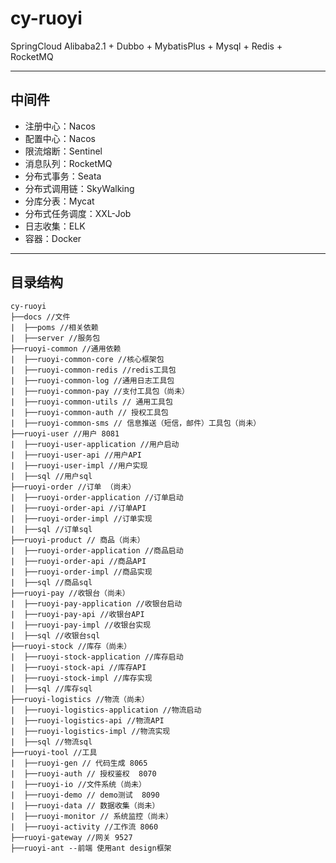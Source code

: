 # cy-ruoyi
SpringCloud Alibaba2.1 + Dubbo + MybatisPlus + Mysql + Redis + RocketMQ

---
## 中间件
* 注册中心：Nacos
* 配置中心：Nacos
* 限流熔断：Sentinel
* 消息队列：RocketMQ
* 分布式事务：Seata
* 分布式调用链：SkyWalking
* 分库分表：Mycat
* 分布式任务调度：XXL-Job   
* 日志收集：ELK
* 容器：Docker

---

## 目录结构

 ```
cy-ruoyi
 ├──docs //文件
 |  ├──poms //相关依赖
 |  ├──server //服务包
 ├──ruoyi-common //通用依赖
 |  ├──ruoyi-common-core //核心框架包
 |  ├──ruoyi-common-redis //redis工具包
 |  ├──ruoyi-common-log //通用日志工具包
 |  ├──ruoyi-common-pay //支付工具包（尚未）
 |  ├──ruoyi-common-utils // 通用工具包
 |  ├──ruoyi-common-auth // 授权工具包
 |  ├──ruoyi-common-sms // 信息推送（短信，邮件）工具包（尚未）
├──ruoyi-user //用户 8081
 |  ├──ruoyi-user-application //用户启动
 |  ├──ruoyi-user-api //用户API
 |  ├──ruoyi-user-impl //用户实现
 |  ├──sql //用户sql
├──ruoyi-order //订单 （尚未）
 |  ├──ruoyi-order-application //订单启动
 |  ├──ruoyi-order-api //订单API
 |  ├──ruoyi-order-impl //订单实现
 |  ├──sql //订单sql
 ├──ruoyi-product // 商品（尚未）
 |  ├──ruoyi-order-application //商品启动
 |  ├──ruoyi-order-api //商品API
 |  ├──ruoyi-order-impl //商品实现
 |  ├──sql //商品sql
 ├──ruoyi-pay //收银台（尚未）
 |  ├──ruoyi-pay-application //收银台启动
 |  ├──ruoyi-pay-api //收银台API
 |  ├──ruoyi-pay-impl //收银台实现
 |  ├──sql //收银台sql
 ├──ruoyi-stock //库存（尚未）
 |  ├──ruoyi-stock-application //库存启动
 |  ├──ruoyi-stock-api //库存API
 |  ├──ruoyi-stock-impl //库存实现
 |  ├──sql //库存sql
 ├──ruoyi-logistics //物流（尚未）
 |  ├──ruoyi-logistics-application //物流启动
 |  ├──ruoyi-logistics-api //物流API
 |  ├──ruoyi-logistics-impl //物流实现
 |  ├──sql //物流sql
 ├──ruoyi-tool //工具
 |  ├──ruoyi-gen // 代码生成 8065
 |  ├──ruoyi-auth // 授权鉴权  8070
 |  ├──ruoyi-io //文件系统（尚未）
 |  ├──ruoyi-demo // demo测试  8090
 |  ├──ruoyi-data // 数据收集（尚未）
 |  ├──ruoyi-monitor // 系统监控（尚未）
 |  ├──ruoyi-activity //工作流 8060
 ├──ruoyi-gateway //网关 9527
 ├──ruoyi-ant --前端 使用ant design框架
 ```


